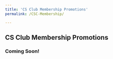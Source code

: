 ```yaml
---
title: 'CS Club Membership Promotions'
permalink: /CSC-Membership/

---
```

## CS Club Membership Promotions

### Coming Soon!
